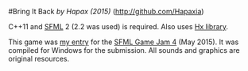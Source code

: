 #Bring It Back
*by Hapax (2015)*
(http://github.com/Hapaxia)

C++11 and [SFML](http://sfml-dev.org) 2 (2.2 was used) is required. Also uses [Hx library](http://github.com/Hapaxia/Hx).

This game was [my entry](http://sfmlgamejam.com/jams/1/games/3) for the [SFML Game Jam 4](http://sfmlgamejam.com/jams) (May 2015).
It was compiled for Windows for the submission.
All sounds and graphics are original resources.
